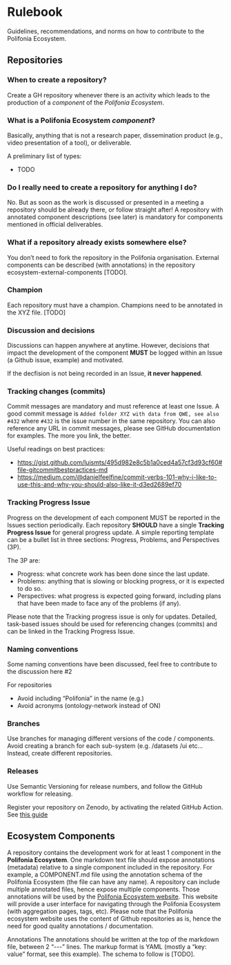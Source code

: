 # Rulebook
Guidelines, recommendations, and norms on how to contribute to the Polifonia Ecosystem.


## Repositories 
### When to create a repository? 
Create a GH repository whenever there is an activity which leads to the production of a *component* of the *Polifonia Ecosystem*.  

### What is a Polifonia Ecosystem *component*? 
Basically, anything that is not a research paper, dissemination product (e.g., video presentation of a tool), or deliverable. 

A preliminary list of types: 

 - TODO

### Do I really need to create a repository for anything I do? 
No. But as soon as the work is discussed or presented in a meeting a repository should be already there, or follow straight after! 
A repository with annotated component descriptions (see later) is mandatory for components mentioned in official deliverables. 

### What if a repository already exists somewhere else? 
You don’t need to fork the repository in the Polifonia organisation. External components can be described (with annotations) in the repository ecosystem-external-components [TODO]. 

### Champion 
Each repository must have a champion. Champions need to be annotated in the XYZ file. [TODO]

### Discussion and decisions 
Discussions can happen anywhere at anytime. However, decisions that impact the development of the component **MUST** be logged within an Issue (a Github issue, example) and motivated. 

If the decfision is not being recorded in an Issue, **it never happened**. 

### Tracking changes (commits) 
Commit messages are mandatory and must reference at least one Issue. A good commit message is `Added folder XYZ with data from QWE, see also #432` where `#432` is the issue number in the same repository. You can also reference any URL in commit messages, please see GitHub documentation for examples. The more you link, the better. 

Useful readings on best practices:

 - https://gist.github.com/luismts/495d982e8c5b1a0ced4a57cf3d93cf60#file-gitcommitbestpractices-md
 - https://medium.com/@danielfeelfine/commit-verbs-101-why-i-like-to-use-this-and-why-you-should-also-like-it-d3ed2689ef70

### Tracking Progress Issue
Progress on the development of each component MUST be reported in the Issues section periodically.
Each repository **SHOULD** have a single **Tracking Progress Issue** for general progress update.
A simple reporting template can be a bullet list in three sections: Progress, Problems, and Perspectives (3P).

The 3P are:

 - Progress: what concrete work has been done since the last update.
 - Problems: anything that is slowing or blocking progress, or it is expected to do so.
 - Perspectives: what progress is expected going forward, including plans that have been made to face any of the problems (if any).

Please note that the Tracking progress issue is only for updates. Detailed, task-based issues should be used for referencing changes (commits) and can be linked in the Tracking Progress Issue. 

### Naming conventions 
Some naming conventions have been discussed, feel free to contribute to the discussion here #2

For repositories 

 - Avoid including “Polifonia” in the name (e.g.) 
 - Avoid acronyms (ontology-network instead of ON) 

### Branches 
Use branches for managing different versions of the code / components. Avoid creating a branch for each sub-system (e.g. /datasets /ui etc... Instead, create different repositories. 

### Releases 
Use Semantic Versioning for release numbers, and follow the GitHub workflow for releasing.

Register your repository on Zenodo, by activating the related GitHub Action. See [this guide](https://guides.github.com/activities/citable-code/)

 
## Ecosystem Components 
A repository contains the development work for at least 1 component in the **Polifonia Ecosystem**. One markdown text file should expose annotations (metadata) relative to a single component included in the repository. For example, a COMPONENT.md file using the annotation schema of the Polifonia Ecosystem (the file can have any name). A repository can include multiple annotated files, hence expose multiple components. 
Those annotations will be used by the [Polifonia Ecosystem website](https://github.com/polifonia-project/ecosystem). 
This website will provide a user interface for navigating through the Polifonia Ecosystem (with aggregation pages, tags, etc). 
Please note that the Polifonia ecosystem website uses the content of Github repositories as is, hence the need for good quality annotations / documentation.  

Annotations 
The annotations should be written at the top of the markdown file, between 2 “---” lines. The markup format is YAML (mostly a “key: value” format, see this example). The schema to follow is [TODO]. 
 